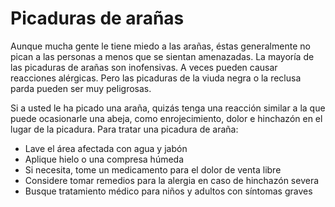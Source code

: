 Picaduras de arañas
===================



Aunque mucha gente le tiene miedo a las arañas, éstas generalmente no pican a las personas a menos que se sientan amenazadas. La mayoría de las picaduras de arañas son inofensivas. A veces pueden causar reacciones alérgicas. Pero las picaduras de la viuda negra o la reclusa parda pueden ser muy peligrosas.




Si a usted le ha picado una araña, quizás tenga una reacción similar a la que puede ocasionarle una abeja, como enrojecimiento, dolor e hinchazón en el lugar de la picadura. Para tratar una picadura de araña:




* Lave el área afectada con agua y jabón
* Aplique hielo o una compresa húmeda
* Si necesita, tome un medicamento para el dolor de venta libre
* Considere tomar remedios para la alergia en caso de hinchazón severa
* Busque tratamiento médico para niños y adultos con síntomas graves




